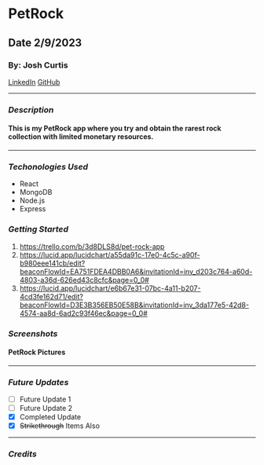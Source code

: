 # PetRock
## Date 2/9/2023
### By: Josh Curtis
[LinkedIn](https://www.linkedin.com/in/josh-curtis-77284769/) [GitHub](https://github.com/jcurti2) 
***
### ***Description***
#### This is my PetRock app where you try and obtain the rarest rock collection with limited monetary resources. 
***
### ***Techonologies Used***
* React
* MongoDB
* Node.js
* Express

### ***Getting Started***

1. https://trello.com/b/3d8DLS8d/pet-rock-app
2. https://lucid.app/lucidchart/a55da91c-17e0-4c5c-a90f-b980eee141cb/edit?beaconFlowId=EA751FDEA4DBB0A6&invitationId=inv_d203c764-a60d-4803-a36d-626ed43c8cfc&page=0_0#
3. https://lucid.app/lucidchart/e6b67e31-07bc-4a11-b207-4cd3fe162d71/edit?beaconFlowId=D3E3B356EB50E58B&invitationId=inv_3da177e5-42d8-4574-aa8d-6ad2c93f46ec&page=0_0#


### ***Screenshots***
#### PetRock Pictures

***
### ***Future Updates***
- [ ] Future Update 1
- [ ] Future Update 2
- [x] Completed Update
- [x] ~~Strikethrough~~ Items Also
***
### ***Credits***
#### 
####
#### 
